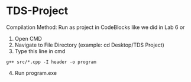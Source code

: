 # TDS-Project

Compilation Method:
Run as project in CodeBlocks like we did in Lab 6 or

1. Open CMD
2. Navigate to File Directory (example: cd Desktop/TDS Project)
3. Type this line in cmd

```
g++ src/*.cpp -I header -o program
```
4. Run program.exe

